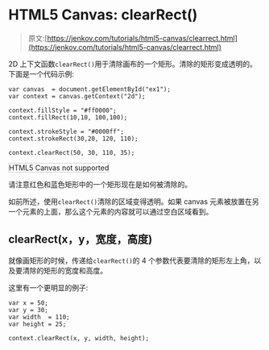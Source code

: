 # HTML5 Canvas: clearRect()

> 原文:[https://jenkov.com/tutorials/html5-canvas/clearrect.html](https://jenkov.com/tutorials/html5-canvas/clearrect.html)

2D 上下文函数`clearRect()`用于清除画布的一个矩形。清除的矩形变成透明的。下面是一个代码示例:

```
var canvas  = document.getElementById("ex1");
var context = canvas.getContext("2d");

context.fillStyle = "#ff0000";
context.fillRect(10,10, 100,100);

context.strokeStyle = "#0000ff";
context.strokeRect(30,20, 120, 110);

context.clearRect(50, 30, 110, 35);

```

<canvas id="ex1" width="500" height="150" style="border: 1px solid #cccccc;">HTML5 Canvas not supported</canvas>

请注意红色和蓝色矩形中的一个矩形现在是如何被清除的。

如前所述，使用`clearRect()`清除的区域变得透明。如果 canvas 元素被放置在另一个元素的上面，那么这个元素的内容就可以通过空白区域看到。

## clearRect(x，y，宽度，高度)

就像画矩形的时候，传递给`clearRect()`的 4 个参数代表要清除的矩形左上角，以及要清除的矩形的宽度和高度。

这里有一个更明显的例子:

```
var x = 50;
var y = 30;
var width  = 110;
var height = 25;

context.clearRect(x, y, width, height);

```